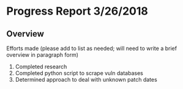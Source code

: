 # Progress Report 3/26/2018
## Overview

  Efforts made (please add to list as needed; will need to write a brief overview in paragraph form)
  
  1. Completed research
  2. Completed python script to scrape vuln databases
  3. Determined approach to deal with unknown patch dates
